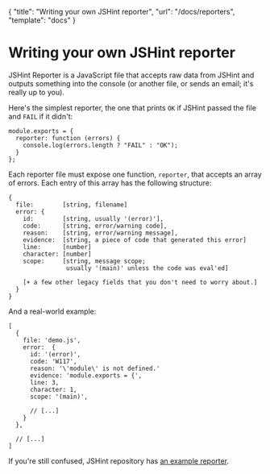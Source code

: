 { "title": "Writing your own JSHint reporter", "url": "/docs/reporters", "template": "docs" }

# Writing your own JSHint reporter

JSHint Reporter is a JavaScript file that accepts raw data from JSHint and
outputs something into the console (or another file, or sends an email; it's
really up to you).

Here's the simplest reporter, the one that prints `OK` if JSHint passed the file
and `FAIL` if it didn't:

    module.exports = {
      reporter: function (errors) {
        console.log(errors.length ? "FAIL" : "OK");
      }
    };

Each reporter file must expose one function, `reporter`, that accepts an array
of errors. Each entry of this array has the following structure:

    {
      file:        [string, filename]
      error: {
        id:        [string, usually '(error)'],
        code:      [string, error/warning code],
        reason:    [string, error/warning message],
        evidence:  [string, a piece of code that generated this error]
        line:      [number]
        character: [number]
        scope:     [string, message scope;
                    usually '(main)' unless the code was eval'ed]

        [+ a few other legacy fields that you don't need to worry about.]
      }
    }

And a real-world example:

    [
      {
        file: 'demo.js',
        error:  {
          id: '(error)',
          code: 'W117',
          reason: '\'module\' is not defined.'
          evidence: 'module.exports = {',
          line: 3,
          character: 1,
          scope: '(main)',

          // [...]
        }
      },

      // [...]
    ]

If you're still confused, JSHint repository has
[an example reporter](https://github.com/jshint/jshint/blob/master/examples/reporter.js).
